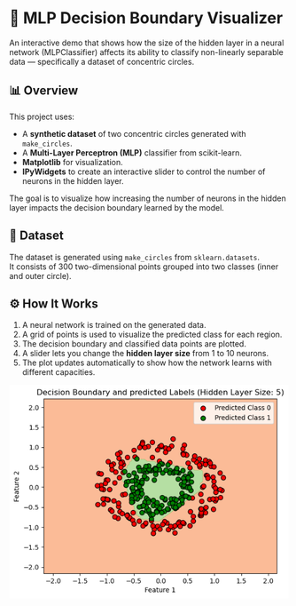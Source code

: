 # 🧠 MLP Decision Boundary Visualizer

An interactive demo that shows how the size of the hidden layer in a neural network (MLPClassifier) affects its ability to classify non-linearly separable data — specifically a dataset of concentric circles.

## 📊 Overview

This project uses:

- A **synthetic dataset** of two concentric circles generated with `make_circles`.
- A **Multi-Layer Perceptron (MLP)** classifier from scikit-learn.
- **Matplotlib** for visualization.
- **IPyWidgets** to create an interactive slider to control the number of neurons in the hidden layer.

The goal is to visualize how increasing the number of neurons in the hidden layer impacts the decision boundary learned by the model.

## 🧪 Dataset

The dataset is generated using `make_circles` from `sklearn.datasets`.  
It consists of 300 two-dimensional points grouped into two classes (inner and outer circle).

## ⚙️ How It Works

1. A neural network is trained on the generated data.
2. A grid of points is used to visualize the predicted class for each region.
3. The decision boundary and classified data points are plotted.
4. A slider lets you change the **hidden layer size** from 1 to 10 neurons.
5. The plot updates automatically to show how the network learns with different capacities.

![Demo](./image.png)
